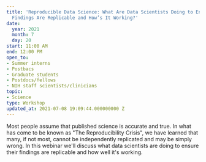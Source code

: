 ```yaml
---
title: 'Reproducible Data Science: What Are Data Scientists Doing to Ensure Their
  Findings Are Replicable and How’s It Working?'
date:
  year: 2021
  month: 7
  day: 20
start: 11:00 AM
end: 12:00 PM
open_to:
- Summer interns
- Postbacs
- Graduate students
- Postdocs/fellows
- NIH staff scientists/clinicians
topic:
- Science
type: Workshop
updated_at: 2021-07-08 19:09:44.000000000 Z
---
```

<div>
Most people assume that published science is accurate and true. In what
has come to be known as "The Reproducibility Crisis", we have learned
that many, if not most, cannot be independently replicated and may be
simply wrong. In this webinar we'll discuss what data scientists are
doing to ensure their findings are replicable and how well it's working.
</div>
